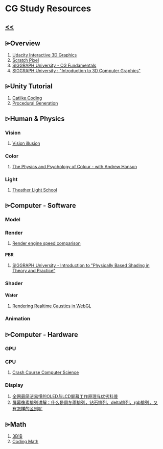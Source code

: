 # CG Study Resources
## [<<](https://cosimaxr.github.io/Blog/CG)
## ⌲Overview
1. [Udacity Interactive 3D Graphics](https://classroom.udacity.com/courses/cs291) 
2. [Scratch Pixel](https://www.scratchapixel.com/index.php?redirect) 
3. [SIGGRAPH University - CG Fundamentals](https://www.youtube.com/watch?v=7Hn5qUmL-Q8) 
4. [SIGGRAPH University : "Introduction to 3D Computer Graphics"](https://www.youtube.com/watch?v=zxQjlIViRBE)


## ⌲Unity Tutorial
1. [Catlike Coding](https://catlikecoding.com/unity/tutorials/)
2. [Procedural Generation](https://www.youtube.com/channel/UCifiUB82IZ6kCkjNXN8dwsQ)


## ⌲Human & Physics
### Vision
1. [Vision illusion](http://www.ritsumei.ac.jp/~akitaoka/index-e.html) 

### Color
1. [The Physics and Psychology of Colour - with Andrew Hanson](https://www.youtube.com/watch?v=af78RPi6ayE&list=RDLVaf78RPi6ayE&start_radio=1&rv=af78RPi6ayE&t=206) 

### Light
1. [Theather Light School](https://www.lightingschool.eu/knowledge-center/) 


## ⌲Computer - Software

### Model

### Render
1. [Render engine speed comparison](https://www.youtube.com/watch?v=myg-VbapLno)

#### PBR
1. [SIGGRAPH University - Introduction to "Physically Based Shading in Theory and Practice"](https://www.youtube.com/watch?v=j-A0mwsJRmk&t=1880s)

### Shader

#### Water
1. [Rendering Realtime Caustics in WebGL
](https://medium.com/@evanwallace/rendering-realtime-caustics-in-webgl-2a99a29a0b2c)

### Animation


## ⌲Computer - Hardware
### GPU
### CPU
1. [Crash Course Computer Science]()

### Display
1. [全网最简洁易懂的OLED与LCD屏幕工作原理与优劣科普](https://www.bilibili.com/video/BV1Wz411B7Tf/?spm_id_from=333.788.videocard.0) 
2. [屏幕像素排列讲解：什么是周冬雨排列，钻石排列，delta排列，rgb排列，又有怎样的区别呢](https://www.bilibili.com/video/BV1dA411t7f3/?spm_id_from=333.788.videocard.4) 


## ⌲Math
1. [3B1B](https://www.3blue1brown.com/) 
2. [Coding Math](https://www.youtube.com/channel/UCF6F8LdCSWlRwQm_hfA2bcQ)
